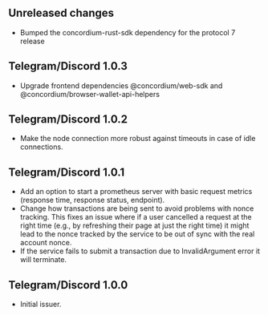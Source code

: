 ## Unreleased changes

- Bumped the concordium-rust-sdk dependency for the protocol 7 release

## Telegram/Discord 1.0.3

- Upgrade frontend dependencies @concordium/web-sdk and @concordium/browser-wallet-api-helpers

## Telegram/Discord 1.0.2

- Make the node connection more robust against timeouts in case of idle connections.

## Telegram/Discord 1.0.1

- Add an option to start a prometheus server with basic request metrics (response
  time, response status, endpoint).
- Change how transactions are being sent to avoid problems with nonce tracking.
  This fixes an issue where if a user cancelled a request at the right time
  (e.g., by refreshing their page at just the right time) it might lead to the
  nonce tracked by the service to be out of sync with the real account nonce.
- If the service fails to submit a transaction due to InvalidArgument error
  it will terminate.

## Telegram/Discord 1.0.0

- Initial issuer.
